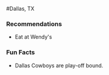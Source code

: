 #Dallas, TX

### Recommendations
- Eat at Wendy's

### Fun Facts
- Dallas Cowboys are play-off bound.
